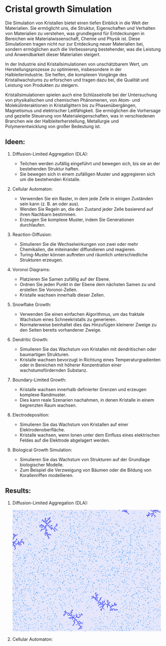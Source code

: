 # Cristal growth Simulation

Die Simulation von Kristallen bietet einen tiefen Einblick in die Welt der Materialien. Sie ermöglicht uns, die Struktur, Eigenschaften und Verhalten von Materialien zu verstehen, was grundlegend für Entdeckungen in Bereichen wie Materialwissenschaft, Chemie und Physik ist. Diese Simulationen tragen nicht nur zur Entdeckung neuer Materialien bei, sondern ermöglichen auch die Verbesserung bestehender, was die Leistung und Anwendbarkeit dieser Materialien steigert.

In der Industrie sind Kristallsimulationen von unschätzbarem Wert, um Herstellungsprozesse zu optimieren, insbesondere in der Halbleiterindustrie. Sie helfen, die komplexen Vorgänge des Kristallwachstums zu erforschen und tragen dazu bei, die Qualität und Leistung von Produkten zu steigern.

Kristallsimulationen spielen auch eine Schlüsselrolle bei der Untersuchung von physikalischen und chemischen Phänomenen, von Atom- und Molekülinteraktionen in Kristallgittern bis zu Phasenübergängen, Magnetismus und elektrischer Leitfähigkeit. Sie ermöglichen die Vorhersage und gezielte Steuerung von Materialeigenschaften, was in verschiedenen Branchen wie der Halbleiterherstellung, Metallurgie und Polymerentwicklung von großer Bedeutung ist.

## Ideen:
1. Diffusion-Limited Aggregation (DLA):

    - Teilchen werden zufällig eingeführt und bewegen sich, bis sie an der bestehenden Struktur haften.
    - Sie bewegen sich in einem zufälligen Muster und aggregieren sich um die bestehenden Kristalle.

2. Cellular Automaton:

    - Verwenden Sie ein Raster, in dem jede Zelle in einigen Zuständen sein kann (z. B. an oder aus).
    - Wenden Sie Regeln an, die den Zustand jeder Zelle basierend auf ihren Nachbarn bestimmen.
    - Erzeugen Sie komplexe Muster, indem Sie Generationen durchlaufen.

3. Reaction-Diffusion:

    - Simulieren Sie die Wechselwirkungen von zwei oder mehr Chemikalien, die miteinander diffundieren und reagieren.
    - Turing-Muster können auftreten und räumlich unterschiedliche Strukturen erzeugen.

4. Voronoi Diagrams:

    - Platzieren Sie Samen zufällig auf der Ebene.
    - Ordnen Sie jeden Punkt in der Ebene dem nächsten Samen zu und erstellen Sie Voronoi-Zellen.
    - Kristalle wachsen innerhalb dieser Zellen.

5. Snowflake Growth:

    - Verwenden Sie einen einfachen Algorithmus, um das fraktale Wachstum eines Schneekristalls zu generieren.
    - Normalerweise beinhaltet dies das Hinzufügen kleinerer Zweige zu den Seiten bereits vorhandener Zweige.

6. Dendritic Growth:

    - Simulieren Sie das Wachstum von Kristallen mit dendritischen oder baumartigen Strukturen.
    - Kristalle wachsen bevorzugt in Richtung eines Temperaturgradienten oder in Bereichen mit höherer Konzentration einer wachstumsfördernden Substanz.

7. Boundary-Limited Growth:

    - Kristalle wachsen innerhalb definierter Grenzen und erzeugen komplexe Randmuster.
    - Dies kann reale Szenarien nachahmen, in denen Kristalle in einem begrenzten Raum wachsen.

8. Electrodeposition:

    - Simulieren Sie das Wachstum von Kristallen auf einer Elektrodenoberfläche.
    - Kristalle wachsen, wenn Ionen unter dem Einfluss eines elektrischen Feldes auf die Elektrode abgelagert werden.

9. Biological Growth Simulation:

    - Simulieren Sie das Wachstum von Strukturen auf der Grundlage biologischer Modelle.
    - Zum Beispiel die Verzweigung von Bäumen oder die Bildung von Korallenriffen modellieren.

## Results:

1. Diffusion-Limited Aggregation (DLA):

    ![DLA Picture](results/result_dla.png)

2. Cellular Automaton:
